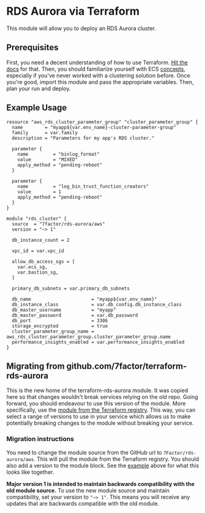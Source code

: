 # RDS Aurora via Terraform

This module will allow you to deploy an RDS Aurora cluster.

## Prerequisites

First, you need a decent understanding of how to use Terraform. [Hit the docs](https://www.terraform.io/intro/index.html) for that.
Then, you should familiarize yourself with ECS [concepts](https://aws.amazon.com/ecs/getting-started/), especially if you've
never worked with a clustering solution before. Once you're good, import this module and
pass the appropriate variables. Then, plan your run and deploy.

## Example Usage

```hcl-terraform
resource "aws_rds_cluster_parameter_group" "cluster_parameter_group" {
  name        = "myapp${var.env_name}-cluster-parameter-group"
  family      = var.family
  description = "Parameters for my app's RDS cluster."

  parameter {
    name         = "binlog_format"
    value        = "MIXED"
    apply_method = "pending-reboot"
  }

  parameter {
    name         = "log_bin_trust_function_creators"
    value        = 1
    apply_method = "pending-reboot"
  }
}

module "rds_cluster" {
  source  = "7factor/rds-aurora/aws"
  version = "~> 1"

  db_instance_count = 2

  vpc_id = var.vpc_id

  allow_db_access_sgs = [
    var.ecs_sg,
    var.bastion_sg,
  ]

  primary_db_subnets = var.primary_db_subnets

  db_name                      = "myapp${var.env_name}"
  db_instance_class            = var.db_config.db_instance_class
  db_master_username           = "myapp"
  db_master_password           = var.db_password
  db_port                      = 3306
  storage_encrypted            = true
  cluster_parameter_group_name = aws_rds_cluster_parameter_group.cluster_parameter_group.name
  performance_insights_enabled = var.performance_insights_enabled
}
```

## Migrating from github.com/7factor/terraform-rds-aurora

This is the new home of the terraform-rds-aurora module. It was copied here so that changes wouldn't break services
relying on the old repo. Going forward, you should endeavour to use this version of the module. More specifically, use
the [module from the Terraform registry](https://registry.terraform.io/modules/7Factor/s3-website/aws/latest). This way,
you can select a range of versions to use in your service which allows us to make potentially breaking changes to the
module without breaking your service.

### Migration instructions

You need to change the module source from the GitHub url to `7Factor/rds-aurora/aws`. This will pull the module from
the Terraform registry. You should also add a version to the module block. See the [example](#example-usage) above for
what this looks like together.

**Major version 1 is intended to maintain backwards compatibility with the old module source.** To use the new module
source and maintain compatibility, set your version to `"~> 1"`. This means you will receive any updates that are
backwards compatible with the old module.
